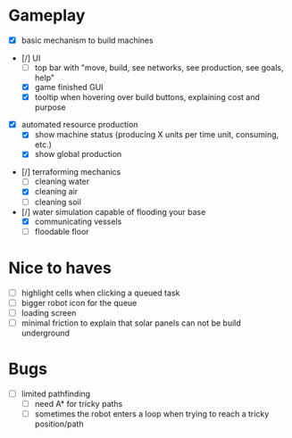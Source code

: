 

# Gameplay

- [x] basic mechanism to build machines
- [/] UI
  - [ ] top bar with "move, build, see networks, see production, see goals, help"
  - [x] game finished GUI
  - [x] tooltip when hovering over build buttons, explaining cost and purpose
- [x] automated resource production
  - [x] show machine status (producing X units per time unit, consuming, etc.)
  - [x] show global production
- [/] terraforming mechanics
  - [ ] cleaning water
  - [x] cleaning air
  - [ ] cleaning soil
- [/] water simulation capable of flooding your base
  - [x] communicating vessels
  - [ ] floodable floor

# Nice to haves

- [ ] highlight cells when clicking a queued task
- [ ] bigger robot icon for the queue
- [ ] loading screen
- [ ] minimal friction to explain that solar panels can not be build underground

# Bugs

- [ ] limited pathfinding
  - [ ] need A* for tricky paths
  - [ ] sometimes the robot enters a loop when trying to reach a tricky position/path

